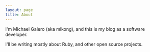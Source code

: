 ```yaml
---
layout: page
title: About
---
```


I'm Michael Galero (aka mikong), and this is my blog as a software developer.

I'll be writing mostly about Ruby, and other open source projects.
